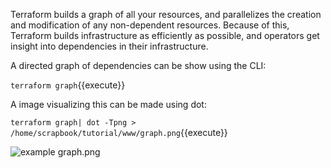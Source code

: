 
Terraform builds a graph of all your resources, and parallelizes the creation and modification of any non-dependent resources. Because of this, Terraform builds infrastructure as efficiently as possible, and operators get insight into dependencies in their infrastructure.

A directed graph of dependencies can be show using the CLI:

`terraform graph`{{execute}}

A image visualizing this can be made using dot:

`terraform graph| dot -Tpng > /home/scrapbook/tutorial/www/graph.png`{{execute}}

![example graph.png](/bhood4/scenarios/tf101/assets/graph.png)
